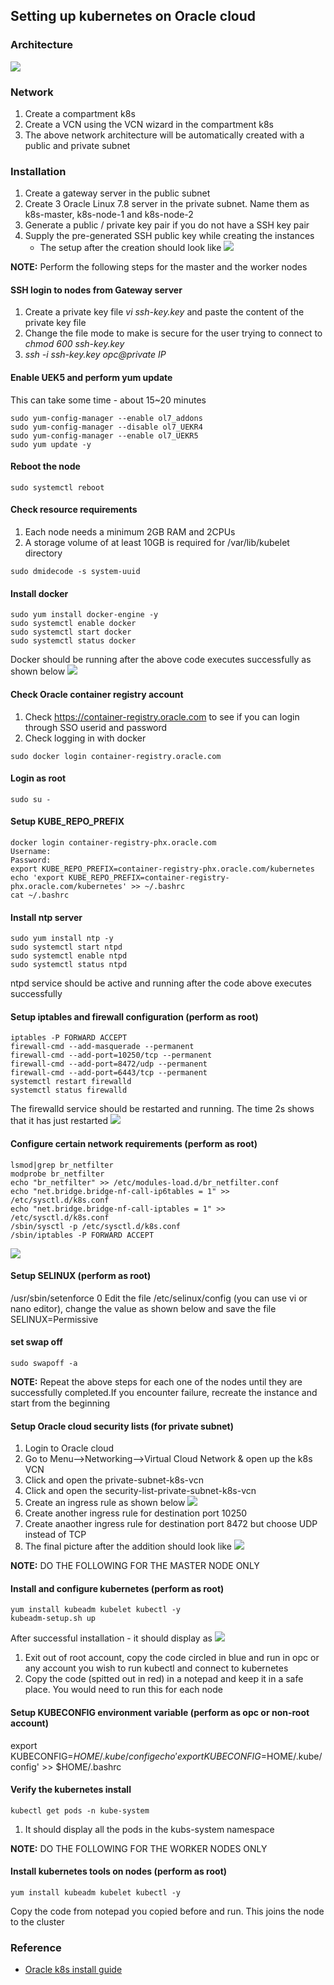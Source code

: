 ## Setting up kubernetes on Oracle cloud 



### Architecture
![](images/ArchStd.png)

### Network
1. Create a compartment k8s
2. Create a VCN using the VCN wizard in the compartment k8s
3. The above network architecture will be automatically created with a public and private subnet

### Installation
1. Create a gateway server in the public subnet
2. Create 3 Oracle Linux 7.8 server in the private subnet. Name them as k8s-master, k8s-node-1 and k8s-node-2
3. Generate a public / private key pair if you do not have a SSH key pair
4. Supply the pre-generated SSH public key while creating the instances
   * The setup after the creation should look like 
![](images/ArchSetup.PNG)

**NOTE:** Perform the following steps for the master and the worker nodes 
#### SSH login to nodes from Gateway server
1. Create a private key file *vi ssh-key.key* and paste the content of the private key file 
2. Change the file mode to make is secure for the user trying to connect to *chmod 600 ssh-key.key*
3. *ssh -i ssh-key.key opc@private IP* 

#### Enable UEK5 and perform yum update 
This can take some time - about 15~20 minutes
<pre><code>sudo yum-config-manager --enable ol7_addons
sudo yum-config-manager --disable ol7_UEKR4
sudo yum-config-manager --enable ol7_UEKR5
sudo yum update -y</code></pre> 

#### Reboot the node 
<pre><code>sudo systemctl reboot</code></pre>

#### Check resource requirements 
1. Each node needs a minimum 2GB RAM and 2CPUs
2. A storage volume of at least 10GB is required for /var/lib/kubelet directory
<pre><code>sudo dmidecode -s system-uuid</code></pre>

#### Install docker 
<pre><code>sudo yum install docker-engine -y
sudo systemctl enable docker
sudo systemctl start docker
sudo systemctl status docker</code></pre>
Docker should be running after the above code executes successfully as shown below
![](images/dockerRunning.png)

#### Check Oracle container registry account 
1. Check https://container-registry.oracle.com to see if you can login through SSO userid and password
2. Check logging in with docker 
<pre><code>sudo docker login container-registry.oracle.com</code></pre>

#### Login as root 
<pre><code>sudo su -</code></pre>

#### Setup KUBE_REPO_PREFIX
<pre><code>docker login container-registry-phx.oracle.com
Username: <your email address>
Password: <Your container-registry password>
export KUBE_REPO_PREFIX=container-registry-phx.oracle.com/kubernetes
echo 'export KUBE_REPO_PREFIX=container-registry-phx.oracle.com/kubernetes' >> ~/.bashrc
cat ~/.bashrc</code></pre>

#### Install ntp server
<pre><code>sudo yum install ntp -y
sudo systemctl start ntpd
sudo systemctl enable ntpd
sudo systemctl status ntpd</code></pre>
ntpd service should be active and running after the code above executes successfully

#### Setup iptables and firewall configuration (perform as root)
<pre><code>iptables -P FORWARD ACCEPT
firewall-cmd --add-masquerade --permanent
firewall-cmd --add-port=10250/tcp --permanent
firewall-cmd --add-port=8472/udp --permanent
firewall-cmd --add-port=6443/tcp --permanent
systemctl restart firewalld
systemctl status firewalld</code></pre>
The firewalld service should be restarted and running. The time 2s shows that it has just restarted
![](images/firewalld.png)

#### Configure certain network requirements (perform as root)
<pre><code>lsmod|grep br_netfilter
modprobe br_netfilter
echo "br_netfilter" >> /etc/modules-load.d/br_netfilter.conf
echo "net.bridge.bridge-nf-call-ip6tables = 1" >> /etc/sysctl.d/k8s.conf
echo "net.bridge.bridge-nf-call-iptables = 1" >> /etc/sysctl.d/k8s.conf
/sbin/sysctl -p /etc/sysctl.d/k8s.conf
/sbin/iptables -P FORWARD ACCEPT</code></pre>
![](images/netbridge.png)

#### Setup SELINUX (perform as root)
/usr/sbin/setenforce 0
Edit the file /etc/selinux/config (you can use vi or nano editor), change the value as shown below and save the file 
SELINUX=Permissive

#### set swap off 
<pre><code>sudo swapoff -a</code></pre> 

**NOTE:** Repeat the above steps for each one of the nodes until they are successfully completed.If you encounter failure, recreate the instance and start from the beginning

#### Setup Oracle cloud security lists (for private subnet)
1. Login to Oracle cloud
2. Go to Menu-->Networking-->Virtual Cloud Network & open up the k8s VCN
3. Click and open the private-subnet-k8s-vcn
4. Click and open the security-list-private-subnet-k8s-vcn
5. Create an ingress rule as shown below 
![](images/ingress1.png)
6. Create another ingress rule for destination port 10250
7. Create anaother ingress rule for destination port 8472 but choose UDP instead of TCP
8. The final picture after the addition should look like 
![](images/ingress2.png)

**NOTE:** DO THE FOLLOWING FOR THE MASTER NODE ONLY

#### Install and configure kubernetes (perform as root)
<pre><code>yum install kubeadm kubelet kubectl -y
kubeadm-setup.sh up</code></pre>
After successful installation - it should display as 
![](images/k8s-2.png)
1. Exit out of root account, copy the code circled in blue and run in opc or any account you wish to run kubectl and connect to kubernetes
2. Copy the code (spitted out in red) in a notepad and keep it in a safe place. You would need to run this for each node

#### Setup KUBECONFIG environment variable (perform as opc or non-root account)
export KUBECONFIG=$HOME/.kube/config
echo 'export KUBECONFIG=$HOME/.kube/config' >> $HOME/.bashrc

#### Verify the kubernetes install
<pre><code>kubectl get pods -n kube-system</code></pre>
1. It should display all the pods in the kubs-system namespace

**NOTE:** DO THE FOLLOWING FOR THE WORKER NODES ONLY

#### Install kubernetes tools on nodes (perform as root)
<pre><code>yum install kubeadm kubelet kubectl -y</code></pre>
Copy the code from notepad you copied before and run. This joins the node to the cluster

### Reference
* [Oracle k8s install guide](https://docs.oracle.com/en/operating-systems/oracle-linux/kubernetes/kubernetes_install_upgrade.html)
